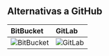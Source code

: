 ##  Alternativas a GitHub

|BitBucket| GitLab|
|:-|:-|
|![BitBucket](http://blog.poeditor.com/wp-content/uploads/2014/06/bitbucket-logo.png)|![GitLab](https://gitlab.com/assets/touch-icon-iphone-retina-81446c57f3351d1dacd0fb5f23ced74ba63d3878810bedea343999c6a12b3915.png)|
